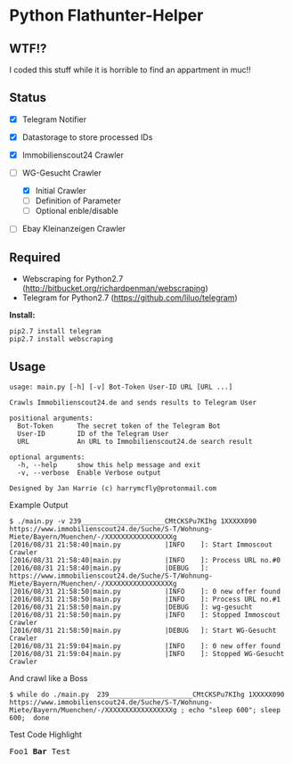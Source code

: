 # Python Flathunter-Helper

## WTF!?
I coded this stuff while it is horrible to find an appartment in muc!!

## Status
- [X] Telegram Notifier
- [X] Datastorage to store processed IDs
- [X] Immobilienscout24 Crawler
- [ ] WG-Gesucht Crawler
   - [X] Initial Crawler
   - [ ] Definition of Parameter
   - [ ] Optional enble/disable
- [ ] Ebay Kleinanzeigen Crawler


## Required
- Webscraping for Python2.7 (http://bitbucket.org/richardpenman/webscraping)
- Telegram for Python2.7 (https://github.com/liluo/telegram)

**Install:**

	pip2.7 install telegram
	pip2.7 install webscraping

## Usage

	usage: main.py [-h] [-v] Bot-Token User-ID URL [URL ...]

	Crawls Immobilienscout24.de and sends results to Telegram User

	positional arguments:
	  Bot-Token      The secret token of the Telegram Bot
	  User-ID        ID of the Telegram User
	  URL            An URL to Immobilienscout24.de search result

	optional arguments:
	  -h, --help     show this help message and exit
	  -v, --verbose  Enable Verbose output

	Designed by Jan Harrie (c) harrymcfly@protonmail.com

Example Output

	$ ./main.py -v 239_____________________CMtCKSPu7KIhg 1XXXXX090 https://www.immobilienscout24.de/Suche/S-T/Wohnung-Miete/Bayern/Muenchen/-/XXXXXXXXXXXXXXXXXg
	[2016/08/31 21:58:40|main.py           |INFO    ]: Start Immoscout Crawler
	[2016/08/31 21:58:40|main.py           |INFO    ]: Process URL no.#0
	[2016/08/31 21:58:40|main.py           |DEBUG   ]: https://www.immobilienscout24.de/Suche/S-T/Wohnung-Miete/Bayern/Muenchen/-/XXXXXXXXXXXXXXXXXg
	[2016/08/31 21:58:50|main.py           |INFO    ]: 0 new offer found
	[2016/08/31 21:58:50|main.py           |INFO    ]: Process URL no.#1
	[2016/08/31 21:58:50|main.py           |DEBUG   ]: wg-gesucht
	[2016/08/31 21:58:50|main.py           |INFO    ]: Stopped Immoscout Crawler
	[2016/08/31 21:58:50|main.py           |DEBUG   ]: Start WG-Gesucht Crawler
	[2016/08/31 21:59:04|main.py           |INFO    ]: 0 new offer found
	[2016/08/31 21:59:04|main.py           |INFO    ]: Stopped WG-Gesucht Crawler


And crawl like a Boss

	$ while do ./main.py  239_____________________CMtCKSPu7KIhg 1XXXXX090 https://www.immobilienscout24.de/Suche/S-T/Wohnung-Miete/Bayern/Muenchen/-/XXXXXXXXXXXXXXXXXg ; echo "sleep 600"; sleep 600;  done
	
	
Test Code Highlight
<pre>
Foo1 <b>Bar</b> Test
</pre>	
